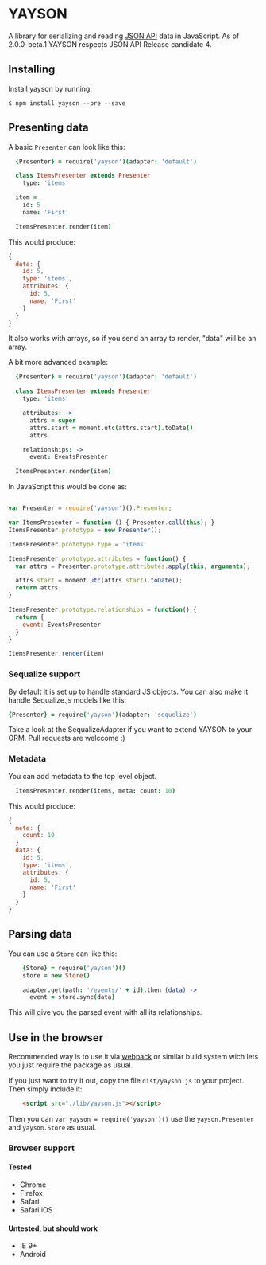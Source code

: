 # YAYSON

A library for serializing and reading [JSON API](http://jsonapi.org) data in JavaScript. As of 2.0.0-beta.1 YAYSON respects JSON API Release candidate 4.

## Installing

Install yayson by running:

```
$ npm install yayson --pre --save
```

## Presenting data

A basic `Presenter` can look like this:

```coffee
  {Presenter} = require('yayson')(adapter: 'default')

  class ItemsPresenter extends Presenter
    type: 'items'

  item =
    id: 5
    name: 'First'

  ItemsPresenter.render(item)
```

This would produce:

```javascript
{
  data: {
    id: 5,
    type: 'items',
    attributes: {
      id: 5,
      name: 'First'
    }
  }
}
```

It also works with arrays, so if you send an array to render, "data" will
be an array.

A bit more advanced example:

```coffee
  {Presenter} = require('yayson')(adapter: 'default')

  class ItemsPresenter extends Presenter
    type: 'items'

    attributes: ->
      attrs = super
      attrs.start = moment.utc(attrs.start).toDate()
      attrs

    relationships: ->
      event: EventsPresenter

  ItemsPresenter.render(item)
```

In JavaScript this would be done as:

```javascript

var Presenter = require('yayson')().Presenter;

var ItemsPresenter = function () { Presenter.call(this); }
ItemsPresenter.prototype = new Presenter();

ItemsPresenter.prototype.type = 'items'

ItemsPresenter.prototype.attributes = function() {
  var attrs = Presenter.prototype.attributes.apply(this, arguments);

  attrs.start = moment.utc(attrs.start).toDate();
  return attrs;
}

ItemsPresenter.prototype.relationships = function() {
  return {
    event: EventsPresenter
  }
}

ItemsPresenter.render(item)
```

### Sequalize support

By default it is set up to handle standard JS objects. You can also make
it handle Sequalize.js models like this:

```coffee
{Presenter} = require('yayson')(adapter: 'sequelize')

```

Take a look at the SequalizeAdapter if you want to extend YAYSON to your ORM. Pull requests are welccome :)

### Metadata

You can add metadata to the top level object.

``` coffee
  ItemsPresenter.render(items, meta: count: 10)
```

This would produce:

```javascript
{
  meta: {
    count: 10
  }
  data: {
    id: 5,
    type: 'items',
    attributes: {
      id: 5,
      name: 'First'
    }
  }
}
```

## Parsing data

You can use a `Store` can like this:

```coffee
    {Store} = require('yayson')()
    store = new Store()

    adapter.get(path: '/events/' + id).then (data) ->
      event = store.sync(data)
```

This will give you the parsed event with all its relationships.


## Use in the browser

Recommended way is to use it via [webpack](https://github.com/webpack/webpack) or similar build system wich lets you just require the package as usual.

If you just want to try it out, copy the file `dist/yayson.js` to your project. Then simply include it:
```html
    <script src="./lib/yayson.js"></script>
```
Then you can `var yayson = require('yayson')()` use the `yayson.Presenter` and `yayson.Store` as usual. 

### Browser support

#### Tested
- Chrome
- Firefox
- Safari
- Safari iOS

#### Untested, but should work
- IE 9+
- Android


